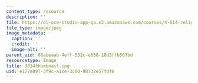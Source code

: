 ```yaml
---
content_type: resource
description: ''
file: https://ol-ocw-studio-app-qa.s3.amazonaws.com/courses/4-614-religious-architecture-and-islamic-cultures-fall-2002/e177a0973f9ca1ce3c0098732e57fdf6_3034thumbnail.jpg
file_type: image/jpeg
image_metadata:
  caption: ''
  credit: ''
  image-alt: ''
parent_uid: 68abeaab-4eff-532c-e858-18d3ffb567bd
resourcetype: Image
title: 3034thumbnail.jpg
uid: e177a097-3f9c-a1ce-3c00-98732e57fdf6
---
```


